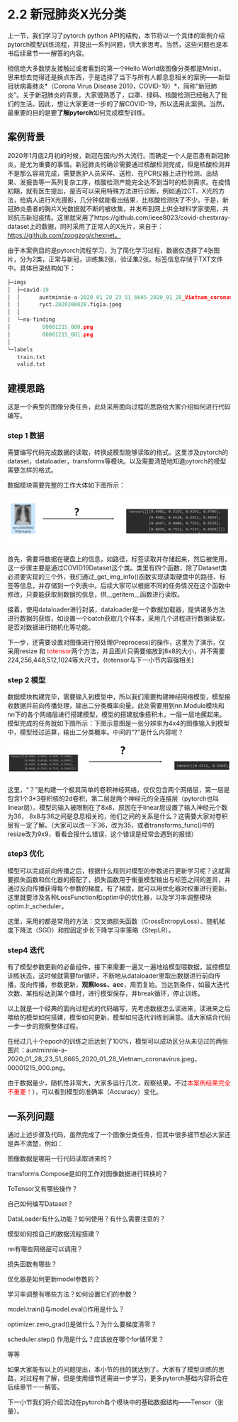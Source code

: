 # 2.2 新冠肺炎X光分类

上一节，我们学习了pytorch python API的结构，本节将以一个具体的案例介绍pytorch模型训练流程，并提出一系列问题，供大家思考。当然，这些问题也是本书后续章节一一解答的内容。

相信绝大多数朋友接触过或者看到的第一个Hello World级图像分类都是Mnist，思来想去觉得还是换点东西，于是选择了当下与所有人都息息相关的案例——新型冠状病毒肺炎*（Corona Virus Disease 2019，COVID-19）*，简称“新冠肺炎”。关于新冠肺炎的背景，大家很熟悉了，口罩、绿码、核酸检测已经融入了我们的生活。因此，想让大家更进一步的了解COVID-19，所以选用此案例。当然，最重要的目的是要**了解pytorch**如何完成模型训练。

## 案例背景

2020年1月底2月初的时候，新冠在国内/外大流行。而确定一个人是否患有新冠肺炎，是尤为重要的事情。新冠肺炎的确诊需要通过核酸检测完成，但是核酸检测并不是那么容易完成，需要医护人员采样、送检、在PCR仪器上进行检测、出结果、发报告等一系列复杂工序，核酸检测产能完全达不到当时的检测需求。在疫情初期，就有医生提出，是否可以采用特殊方法进行诊断，例如通过CT、X光的方法，给病人进行X光摄影，几分钟就能看出结果，比核酸检测快了不少。于是，新冠肺炎患者的胸片X光数据就不断的被收集，并发布到网上供全球科学家使用，共同抗击新冠疫情。这里就采用了https://github.com/ieee8023/covid-chestxray-dataset上的数据，同时采用了正常人的X光片，来自于：https://github.com/zoogzog/chexnet。

由于本案例目的是pytorch流程学习，为了简化学习过程，数据仅选择了4张图片，分为2类，正常与新冠，训练集2张，验证集2张。标签信息存储于TXT文件中。具体目录结构如下：

```python
├─imgs
│  ├─covid-19
│  │      auntminnie-a-2020_01_28_23_51_6665_2020_01_28_Vietnam_coronavirus.jpeg
│  │      ryct.2020200028.fig1a.jpeg
│  │
│  └─no-finding
│          00001215_000.png
│          00001215_001.png
│
└─labels
   train.txt
   valid.txt
```





## 建模思路

这是一个典型的图像分类任务，此处采用面向过程的思路给大家介绍如何进行代码编写。

### step 1 数据

需要编写代码完成数据的读取，转换成模型能够读取的格式。这里涉及pytorch的dataset，dataloader，transforms等模块。以及需要清楚地知道pytorch的模型需要怎样的格式。

数据模块需要完整的工作大体如下图所示：

![1](imgs/img-read.png)

首先，需要将数据在硬盘上的信息，如路径，标签读取并存储起来，然后被使用，这一步骤主要是通过COVID19Dataset这个类。类里有四个函数，除了Dataset类必须要实现的三个外，我们通过_get_img_info()函数实现读取硬盘中的路径、标签等信息，并存储到一个列表中。后续大家可以根据不同的任务情况在这个函数中修改，只要能获取到数据的信息，供\_\_getitem__函数进行读取。

接着，使用dataloader进行封装，dataloader是一个数据加载器，提供诸多方法进行数据的获取，如设置一个batch获取几个样本，采用几个进程进行数据读取，是否对数据进行随机化等功能。

下一步，还需要设置对图像进行预处理(Preprocess)的操作，这里为了演示，仅采用resize 和 <font color=red>totensor</font>两个方法，并且图片只需要缩放到8x8的大小，并不需要224,256,448,512,1024等大尺寸。(totensor与下一小节内容强相关)

### step 2 模型

数据模块构建完毕，需要输入到模型中，所以我们需要构建神经网络模型，模型接收数据并前向传播处理，输出二分类概率向量。此处需要用到nn.Module模块和nn下的各个网络层进行搭建模型，模型的搭建就像搭积木，一层一层地摞起来。模型完成的任务就如下图所示：下图示意图是一张分辨率为4x4的图像输入到模型中，模型经过运算，输出二分类概率。中间的“?"是什么内容呢？ 

![2](imgs/model-pred.png)

这里，“？”是构建一个极其简单的卷积神经网络，仅仅包含两个网络层，第一层是包含1个3*3卷积核的2d卷积，第二层是两个神经元的全连接层（pytorch也叫linear层）。模型的输入被限制在了8x8，原因在于linear层设置了输入神经元个数为36， 8x8与36之间是息息相关的，他们之间的关系是什么？这需要大家对卷积层有一定了解。（大家可以改一下36，改为35，或者transforms_func()中的resize改为9x9，看看会报什么错误，这个错误是经常会遇到的报错）

### step3 优化

模型可以完成前向传播之后，根据什么规则对模型的参数进行更新学习呢？这就需要损失函数和优化器的搭配了，损失函数用于衡量模型输出与标签之间的差异，并通过反向传播获得每个参数的梯度，有了梯度，就可以用优化器对权重进行更新。这里就要涉及各种LossFunction和optim中的优化器，以及学习率调整模块optim.lr_scheduler。

这里，采用的都是常用的方法：交叉熵损失函数（CrossEntropyLoss）、随机梯度下降法（SGD）和按固定步长下降学习率策略（StepLR）。

### step4 迭代

有了模型参数更新的必备组件，接下来需要一遍又一遍地给模型喂数据，监控模型训练状态，这时候就需要for循环，不断地从dataloader里取出数据进行前向传播，反向传播，参数更新，**观察loss、acc**，周而复始。当达到条件，如最大迭代次数、某指标达到某个值时，进行模型保存，并break循环，停止训练。

以上就是一个经典的面向过程式的代码编写，先考虑数据怎么读进来，读进来之后喂给的模型如何搭建，模型如何更新，模型如何迭代训练到满意。请大家结合代码一步一步的观察整体过程。

在经过几十个epoch的训练之后达到了100%，模型可以成功区分从未见过的两张图片：auntminnie-a-2020_01_28_23_51_6665_2020_01_28_Vietnam_coronavirus.jpeg，00001215_000.png。

由于数据量少，随机性非常大，大家多运行几次，观察结果。不过<font color=red>本案例结果完全不重要！</font>），可以看到模型的准确率（Accuracy）变化。

## 一系列问题

通过上述步骤及代码，虽然完成了一个图像分类任务，但其中很多细节想必大家还是弄不清楚，例如：

图像数据是哪用一行代码读取进来的？

transforms.Compose是如何工作对图像数据进行转换的？

ToTensor又有哪些操作？

自己如何编写Dataset？

DataLoader有什么功能？如何使用？有什么需要注意的？

模型如何按自己的数据流程搭建？

nn有哪些网络层可以调用？

损失函数有哪些？

优化器是如何更新model参数的？

学习率调整有哪些方法？如何设置它们的参数？

model.train()与model.eval()作用是什么？

optimizer.zero_grad()是做什么？为什么要梯度清零？

scheduler.step() 作用是什么？应该放在哪个for循环里？

等等

如果大家能有以上的问题提出，本小节的目的就达到了。大家有了模型训练的思路，对过程有了解，但是使用细节还需进一步学习，更多pytorch基础内容将会在后续章节一一解答。

下一小节我们将介绍流动在pytorch各个模块中的基础数据结构——Tensor（张量）。





















